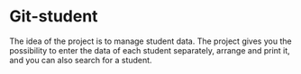# Git-student
The idea of ​​the project is to manage student data. The project gives you the possibility to enter the data of each student separately, arrange and print it, and you can also search for a student.
